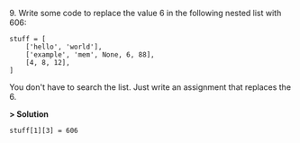 9\. Write some code to replace the value 6 in the following nested list with 606:
```
stuff = [
    ['hello', 'world'],
    ['example', 'mem', None, 6, 88],
    [4, 8, 12],
]
```
You don't have to search the list. Just write an assignment that replaces the 6.

**> Solution**
```
stuff[1][3] = 606
```